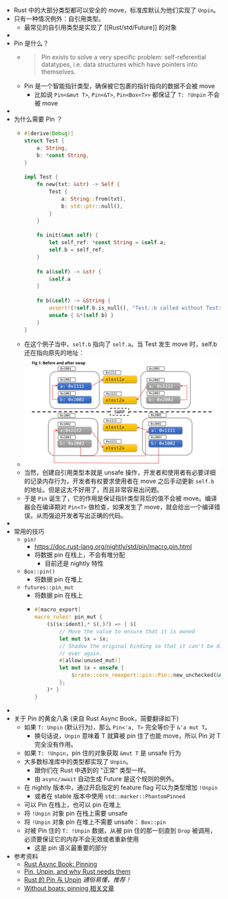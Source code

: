 - Rust 中的大部分类型都可以安全的 move，标准库默认为他们实现了 `Unpin`。
- 只有一种情况例外：自引用类型。
	- 最常见的自引用类型是实现了 [[Rust/std/Future]] 的对象
-
- Pin 是什么？
	- > Pin exists to solve a very specific problem: self-referential datatypes, i.e. data structures which have pointers into themselves.
	- Pin 是一个智能指针类型，确保被它包裹的指针指向的数据不会被 move
		- 比如说 `Pin<&mut T>`, `Pin<&T>`, `Pin<Box<T>>` 都保证了 `T: !Unpin` 不会被 move
-
- 为什么需要 Pin ？
	- ```rust
	  #[derive(Debug)]
	  struct Test {
	      a: String,
	      b: *const String,
	  }
	  
	  impl Test {
	      fn new(txt: &str) -> Self {
	          Test {
	              a: String::from(txt),
	              b: std::ptr::null(),
	          }
	      }
	  
	      fn init(&mut self) {
	          let self_ref: *const String = &self.a;
	          self.b = self_ref;
	      }
	  
	      fn a(&self) -> &str {
	          &self.a
	      }
	  
	      fn b(&self) -> &String {
	          assert!(!self.b.is_null(), "Test::b called without Test::init being called first");
	          unsafe { &*(self.b) }
	      }
	  }
	  
	  ```
	- 在这个例子当中，`self.b` 指向了 `self.a`。当 Test 发生 move 时，self.b 还在指向原先的地址：
	- ![image.png](../assets/image_1642055060917_0.png)
	- 当然，创建自引用类型本就是 unsafe 操作，开发者和使用者有必要详细的记录内存行为，开发者有权要求使用者在 move 之后手动更新 `self.b` 的地址。但是这太不好用了，而且非常容易出问题。
	- 于是 `Pin` 诞生了，它的作用是保证指针类型背后的值不会被 move。编译器会在编译期对 `Pin<T>` 做检查，如果发生了 move，就会给出一个编译错误，从而强迫开发者写出正确的代码。
-
- 常用的技巧
	- `pin!`
		- https://doc.rust-lang.org/nightly/std/pin/macro.pin.html
		- 将数据 pin 在栈上，不会有堆分配
			- 目前还是 nightly 特性
	- `Box::pin()`
		- 将数据 pin 在堆上
	- `futures::pin_mut`
		- 将数据 pin 在栈上
		- ```rust
		  #[macro_export]
		  macro_rules! pin_mut {
		      ($($x:ident),* $(,)?) => { $(
		          // Move the value to ensure that it is owned
		          let mut $x = $x;
		          // Shadow the original binding so that it can't be directly accessed
		          // ever again.
		          #[allow(unused_mut)]
		          let mut $x = unsafe {
		              $crate::core_reexport::pin::Pin::new_unchecked(&mut $x)
		          };
		      )* }
		  }
		  ```
-
- 关于 Pin 的黄金八条 (来自 Rust Async Book，简要翻译如下)
	- 如果 `T: Unpin` (默认行为)，那么 `Pin<'a, T>` 完全等价于 `&'a mut T`。
		- 换句话说，`Unpin` 意味着 T 就算被 pin 住了也能 move，所以 Pin 对 T 完全没有作用。
	- 如果 `T: !Unpin`，pin 住的对象获取 `&mut T` 是 unsafe 行为
	- 大多数标准库中的类型都实现了 `Unpin`。
		- 跟你们在 Rust 中遇到的 “正常” 类型一样。
		- 由 `async/await` 自动生成 Future 是这个规则的例外。
	- 在 nightly 版本中，通过开启指定的 feature flag 可以为类型增加 `!Unpin`
		- 或者在 stable 版本中使用 `std::marker::PhantomPinned`
	- 可以 Pin 在栈上，也可以 pin 在堆上
	- 将 `!Unpin` 对象 pin 在栈上需要 unsafe
	- 将 `!Unpin` 对象 pin 在堆上不需要 unsafe： `Box::pin`
	- 对被 Pin 住的 `T: !Unpin` 数据，从被 pin 住的那一刻直到 `Drop` 被调用，必须要保证它的内存不会无效或者重新使用
		- 这是 pin 语义最重要的部分
- 参考资料
	- [Rust Async Book: Pinning](https://rust-lang.github.io/async-book/04_pinning/01_chapter.html)
	- [Pin, Unpin, and why Rust needs them](https://blog.cloudflare.com/pin-and-unpin-in-rust/)
	- [Rust 的 Pin 与 Unpin](https://folyd.com/blog/rust-pin-unpin/)  *通俗易懂，推荐！*
	- [Without boats: pinning 相关文章](https://without.boats/tags/pinning/)